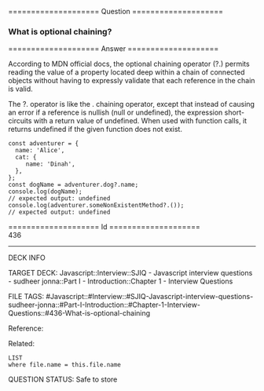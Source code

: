 ==================== Question ====================  

### What is optional chaining?  

==================== Answer ====================  

According to MDN official docs, the optional chaining operator (?.) permits reading the value of a property located deep within a chain of connected objects without having to expressly validate that each reference in the chain is valid.

The ?. operator is like the . chaining operator, except that instead of causing an error if a reference is nullish (null or undefined), the expression short-circuits with a return value of undefined. When used with function calls, it returns undefined if the given function does not exist.

<!-- codeblock-start -->
<pre><code class="hljs language-js"><span class="hljs-keyword">const</span> adventurer = {
  <span class="hljs-attr">name</span>: <span class="hljs-string">'Alice'</span>,
  <span class="hljs-attr">cat</span>: {
     <span class="hljs-attr">name</span>: <span class="hljs-string">'Dinah'</span>,
  },
};
<span class="hljs-keyword">const</span> dogName = adventurer.<span class="hljs-property">dog</span>?.<span class="hljs-property">name</span>;
<span class="hljs-variable language_">console</span>.<span class="hljs-title function_">log</span>(dogName);
<span class="hljs-comment">// expected output: undefined</span>
<span class="hljs-variable language_">console</span>.<span class="hljs-title function_">log</span>(adventurer.<span class="hljs-property">someNonExistentMethod</span>?.());
<span class="hljs-comment">// expected output: undefined</span>
</code></pre>
<!-- codeblock-end -->

==================== Id ====================  
436

---

DECK INFO

TARGET DECK: Javascript::Interview::SJIQ - Javascript interview questions - sudheer jonna::Part I - Introduction::Chapter 1 - Interview Questions

FILE TAGS: #Javascript::#Interview::#SJIQ-Javascript-interview-questions-sudheer-jonna::#Part-I-Introduction::#Chapter-1-Interview-Questions::#436-What-is-optional-chaining

Reference:

Related:

```dataview
LIST
where file.name = this.file.name
```

QUESTION STATUS: Safe to store
